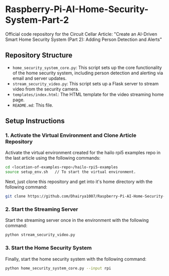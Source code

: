 # Raspberry-Pi-AI-Home-Security-System-Part-2

Official code repository for the Circuit Cellar Article: "Create an AI-Driven Smart Home Security System (Part 2): Adding Person Detection and Alerts"

## Repository Structure

- `home_security_system_core.py`: This script sets up the core functionality of the home security system, including person detection and alerting via email and server updates.
- `stream_security_video.py`: This script sets up a Flask server to stream video from the security camera.
- `templates/index.html`: The HTML template for the video streaming home page.
- `README.md`: This file.

## Setup Instructions

### 1. Activate the Virtual Environment and Clone Article Repository

Activate the virtual environment created for the hailo rpi5 examples repo in the last article using the following commands:

```sh
cd <location-of-examples-repo>/hailo-rpi5-examples
source setup_env.sh   // To start the virtual environment.
```

Next, just clone this repository and get into it's home directory with the following command:

```sh
git clone https://github.com/Dhairya1007/Raspberry-Pi-AI-Home-Security-System-Part-2.git && cd Raspberry-Pi-AI-Home-Security-System-Part-2
```

### 2. Start the Streaming Server

Start the streaming server once in the environment with the following command:

```sh
python stream_security_video.py
```

### 3. Start the Home Security System

Finally, start the home security system with the following command:

```sh
python home_security_system_core.py --input rpi
```
